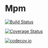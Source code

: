 # Mpm

[![Build Status](https://travis-ci.org/goedman/Mpm.jl.svg?branch=master)](https://travis-ci.org/goedman/Mpm.jl)

[![Coverage Status](https://coveralls.io/repos/goedman/Mpm.jl/badge.svg?branch=master&service=github)](https://coveralls.io/github/goedman/Mpm.jl?branch=master)

[![codecov.io](http://codecov.io/github/goedman/Mpm.jl/coverage.svg?branch=master)](http://codecov.io/github/goedman/Mpm.jl?branch=master)
